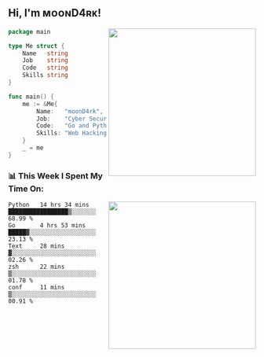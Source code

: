 <h2> Hi, I'm ᴍᴏᴏɴD4ʀᴋ!</h2>
<img align='right' src="https://github-readme-stats.vercel.app/api?username=moond4rk&show_icons=true&theme=radical" width="300">


```go
package main

type Me struct {
	Name   string
	Job    string
	Code   string
	Skills string
}

func main() {
	me := &Me{
		Name:   "moonD4rk",
		Job:    "Cyber Security Engineer",
		Code:   "Go and Python and Others",
		Skills: "Web Hacking ^o^",
	}
	_ = me
}
```



<h3>📊 This Week I Spent My Time On:</h3>
<img align='right' src="https://spotify-github-profile.vercel.app/api/view?uid=dayjackson56081&cover_image=true&theme=novatorem" width="300">

<!--START_SECTION:waka-->
```text
Python   14 hrs 34 mins  █████████████████▒░░░░░░░   68.99 % 
Go       4 hrs 53 mins   █████▓░░░░░░░░░░░░░░░░░░░   23.13 % 
Text     28 mins         ▓░░░░░░░░░░░░░░░░░░░░░░░░   02.26 % 
zsh      22 mins         ▒░░░░░░░░░░░░░░░░░░░░░░░░   01.78 % 
conf     11 mins         ▒░░░░░░░░░░░░░░░░░░░░░░░░   00.91 % 
```
<!--END_SECTION:waka-->

